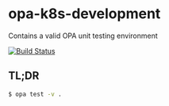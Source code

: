 # opa-k8s-development
Contains a valid OPA unit testing environment

[![Build Status](https://travis-ci.org/k8spin/opa-k8s-development.svg?branch=master)](https://travis-ci.org/k8spin/opa-k8s-development)

## TL;DR

```bash
$ opa test -v .
```
